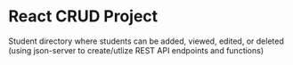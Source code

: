 # React CRUD Project

Student directory where students can be added, viewed, edited, or deleted 
(using json-server to create/utlize REST API endpoints and functions)
